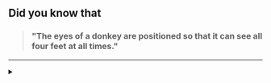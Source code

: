 ## Did you know that

<h3>
  <blockquote>
<!--START_SECTION:debris-->                                                                                                                                                                                                                                                 
"The eyes of a donkey are positioned so that it can see all four feet at all times."
<!--END_SECTION:debris-->
  </blockquote>
</h3>

-----

<details>
  <summary></summary>

<img src="https://github-readme-stats.vercel.app/api?show_icons=true&hide=issues&username=ekickx"> <img src="https://github-readme-stats.vercel.app/api/top-langs/?layout=compact&username=ekickx">

</details>
